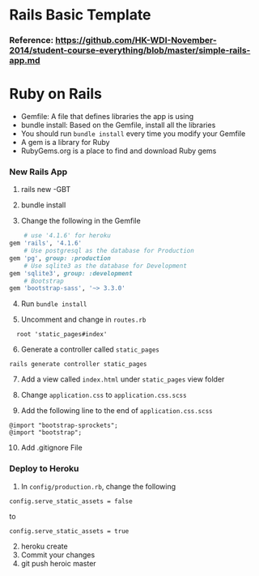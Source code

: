 # Rails Basic Template

### Reference: https://github.com/HK-WDI-November-2014/student-course-everything/blob/master/simple-rails-app.md

# Ruby on Rails
- Gemfile: A file that defines libraries the app is using
- bundle install: Based on the Gemfile, install all the libraries
- You should run `bundle install` every time you modify your Gemfile
- A gem is a library for Ruby
- RubyGems.org is a place to find and download Ruby gems

### New Rails App
1. rails new <name> -GBT
2. bundle install

3. Change the following in the Gemfile
``` ruby
	# use '4.1.6' for heroku
gem 'rails', '4.1.6'
	# Use postgresql as the database for Production
gem 'pg', group: :production
	# Use sqlite3 as the database for Development
gem 'sqlite3', group: :development
	# Bootstrap
gem 'bootstrap-sass', '~> 3.3.0'
```

4. Run `bundle install`

5. Uncomment and change in `routes.rb`
```
  root 'static_pages#index'
```

6. Generate a controller called `static_pages`
```
rails generate controller static_pages
```

7. Add a view called `index.html` under `static_pages` view folder

8. Change `application.css` to `application.css.scss`

9. Add the following line to the end of `application.css.scss`
```
@import "bootstrap-sprockets";
@import "bootstrap";
```

10. Add .gitignore File

### Deploy to Heroku
1. In `config/production.rb`, change the following 
```
config.serve_static_assets = false
```
to 
```
config.serve_static_assets = true
```
2. heroku create
3. Commit your changes
4. git push heroic master
